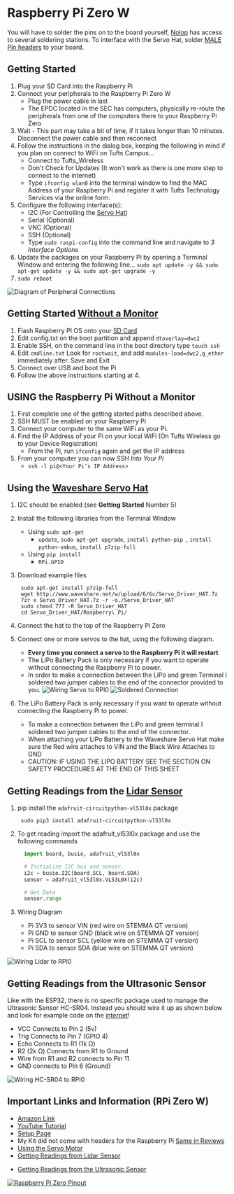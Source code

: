 # Raspberry Pi Zero W

You will have to solder the pins on to the board yourself, [Nolop](https://nolop.org/solder/) has access to several soldering stations. To interface with the Servo Hat, solder [MALE Pin headers](../public/male-pin-headers.jpg) to your board.

## Getting Started

1. Plug your SD Card into the Raspberry Pi
2. Connect your peripherals to the Raspberry Pi Zero W
   * Plug the power cable in last
   * The EPDC located in the SEC has computers, physically re-route the peripherals from one of the computers there to your Raspberry Pi Zero 
3. Wait - This part may take a bit of time, if it takes longer than 10 minutes. Disconnect the power cable and then reconnect
4. Follow the instructions in the dialog box, keeping the following in mind if you plan on connect to WiFi on Tufts Campus...
    * Connect to Tufts_Wireless
    * Don't Check for Updates (It won't work as there is one more step to connect to the internet)
    * Type `ifconfig wlan0` into the terminal window to find the MAC Address of your Raspberry Pi and register it with Tufts Technology Services via the online form.
5. Configure the following interface(s):
    * I2C (For Controlling the [Servo Hat](https://www.waveshare.com/wiki/Servo_Driver_HAT))
    * Serial (Optional)
    * VNC (Optional)
    * SSH (Optional)
    * Type `sudo raspi-config` into the command line and navigate to *3 Interface Options*
6. Update the packages on your Raspberry Pi by opening a Terminal Window and entering the following line... `sudo apt update -y && sudo apt-get update -y && sudo apt-get upgrade -y`
7. `sudo reboot`

![Diagram of Peripheral Connections](./RPIconnectionDiagram.svg)

## Getting Started [Without a Monitor](https://howchoo.com/pi/raspberry-pi-gadget-mode)

1. Flash Raspberry PI OS onto your [SD Card](https://howchoo.com/pi/install-raspberry-pi-os)
2. Edit config.txt on the boot partition and append `dtoverlay=dwc2`
3. Enable SSH, on the command line in the boot directory type `touch ssh`
4. Edit `cmdline.txt` Look for `rootwait`, and add `modules-load=dwc2,g_ether` immediately after. Save and Exit
5. Connect over USB and boot the Pi
6. Follow the above instructions starting at 4.

## USING the Raspberry Pi Without a Monitor

1. First complete one of the getting started paths described above.
2. SSH MUST be enabled on your Raspberry Pi
3. Connect your computer to the same WiFi as your Pi.
4. Find the IP Address of your Pi on your local WiFi (On Tufts Wireless go to your Device Registration)
   * From the Pi, run `ifconfig` again and get the IP address
5. From your computer you can now *SSH Into Your Pi*
    * `ssh -l pi@<Your Pi’s IP Address>`

## Using the [Waveshare Servo Hat](https://www.waveshare.com/w/upload/1/1b/Servo_Driver_HAT_User_Manual_EN.pdf)

1. I2C should be enabled (see **Getting Started** Number 5)
2. Install the following libraries from the Terminal Window
    * Using `sudo apt-get`
      * `update`, `sudo apt-get upgrade`, `install python-pip `, `install python-smbus`, `install p7zip-full`
    * Using `pip install`
      * `RPi.GPIO`
3. Download example files

        sudo apt-get install p7zip-full
        wget http://www.waveshare.net/w/upload/6/6c/Servo_Driver_HAT.7z
        7zr x Servo_Driver_HAT.7z -r -o./Servo_Driver_HAT
        sudo chmod 777 -R Servo_Driver_HAT
        cd Servo_Driver_HAT/Raspberry\ Pi/

4. Connect the hat to the top of the Raspberry Pi Zero
5. Connect one or more servos to the hat, using the following diagram.
   * **Every time you connect a servo to the Raspberry Pi it will restart**
   * The LiPo Battery Pack is only necessary if you want to operate without connecting the Raspberry Pi to power.
   * In order to make a connection between the LiPo and green Terminal I soldered two jumper cables to the end of the connector provided to you.
![Wiring Servo to RPI0](./WaveShareServoHat.svg)
![Soldered Connection](./LiPo/solderedConnector.jpg)
6. The LiPo Battery Pack is only necessary if you want to operate without connecting the Raspberry Pi to power.
    *	To make a connection between the LiPo and green terminal I soldered two jumper cables to the end of the connector.
    *	When attaching your LiPo Battery to the Waveshare Servo Hat make sure the Red wire attaches to VIN and the Black Wire Attaches to GND
    *	CAUTION: IF USING THE LIPO BATTERY SEE THE SECTION ON SAFETY PROCEDURES AT THE END OF THIS SHEET

## Getting Readings from the [Lidar Sensor](https://learn.adafruit.com/adafruit-vl53l0x-micro-lidar-distance-sensor-breakout/python-circuitpython)

1. pip install the `adafruit-circuitpython-vl53l0x` package

        sudo pip3 install adafruit-circuitpython-vl53l0x
2. To get reading import the adafruit_vl53l0x package and use the following commands

    ```python
      import board, busio, adafruit_vl53l0x

      # Initialize I2C bus and sensor.
      i2c = busio.I2C(board.SCL, board.SDA)
      sensor = adafruit_vl53l0x.VL53L0X(i2c)

      # Get Data
      sensor.range
    ```

3. Wiring Diagram
   * Pi 3V3 to sensor VIN (red wire on STEMMA QT version)
   * Pi GND to sensor GND (black wire on STEMMA QT version)
   * Pi SCL to sensor SCL (yellow wire on STEMMA QT version)
   * Pi SDA to sensor SDA (blue wire on STEMMA QT version)

![Wiring Lidar to RPI0](./RPI0LidarWiring_bb.svg)

## Getting Readings from the Ultrasonic Sensor

Like with the ESP32, there is no specific package used to manage the Ultrasonic Sensor HC-SR04. Instead you should wire it up as shown below and look for example code on the [internet](https://pimylifeup.com/raspberry-pi-distance-sensor/)!

* VCC Connects to Pin 2 (5v)
* Trig Connects to Pin 7 (GPIO 4)
* Echo Connects to R1 (1k Ω)
* R2 (2k Ω) Connects from R1 to Ground
* Wire from R1 and R2 connects to Pin 11
* GND connects to Pin 6 (Ground)

![Wiring HC-SR04 to RPI0](./RPI0UltrasonicWiring_bb.svg)

## Important Links and Information (RPi Zero W)

* [Amazon Link](https://www.amazon.com/Vilros-Raspberry-Starter-Power-Premium/dp/B0748MPQT4)
* [YouTube Tutorial](https://www.youtube.com/watch?v=Hdm26W9dHK0)
* [Setup Page](https://maker.pro/raspberry-pi/tutorial/how-to-get-started-with-the-raspberry-pi-zero-w)
* My Kit did not come with headers for the Raspberry Pi [Same in Reviews](https://www.amazon.com/Vilros-Raspberry-Kit-Premium-Essential-Accessories/dp/B0748NK116/ref=sr_1_5?crid=1KENGVI6UOIVY&dchild=1&keywords=pi+zero+w+kit&qid=1630359207&s=electronics&sprefix=pi+zero+w%2Celectronics%2C184&sr=1-5)
* [Using the Servo Motor](https://www.waveshare.com/w/upload/1/1b/Servo_Driver_HAT_User_Manual_EN.pdf)
* [Getting Readings from Lidar Sensor](https://learn.adafruit.com/adafruit-vl53l0x-micro-lidar-distance-sensor-breakout/python-circuitpython)
<!-- * [Datasheet of Lidar](https://cdn-learn.adafruit.com/assets/assets/000/037/547/original/en.DM00279086.pdf) -->
* [Getting Readings from the Ultrasonic Sensor](https://pimylifeup.com/raspberry-pi-distance-sensor/)
<!-- * [Datasheet of Ultrasonic Sensor](https://cdn.sparkfun.com/datasheets/Sensors/Proximity/HCSR04.pdf) -->

[![Raspberry Pi Zero Pinout](./raspberry-pi-pinout.png)](https://pinout.xyz/)
